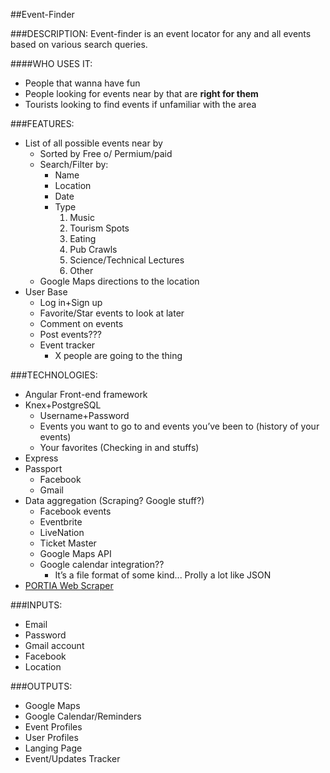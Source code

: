 ##Event-Finder

###DESCRIPTION:
Event-finder is an event locator for any and all events based on various search queries. 

####WHO USES IT:
+ People that wanna have fun
+ People looking for events near by that are __right for them__
+ Tourists looking to find events if unfamiliar with the area

###FEATURES: 
+ List of all possible events near by
	+ Sorted by Free o/ Permium/paid
	+ Search/Filter by:
		+ Name
		+ Location
		+ Date
		+ Type 
			1. Music
			3. Tourism Spots
			4. Eating
			5. Pub Crawls
			6. Science/Technical Lectures
			7. Other
	+ Google Maps directions to the location
+ User Base
	+ Log in+Sign up
	+ Favorite/Star events to look at later
	+ Comment on events
	+ Post events???
	+ Event tracker
		+ X people are going to the thing


###TECHNOLOGIES:
+ Angular Front-end framework
+ Knex+PostgreSQL
	+ Username+Password
	+ Events you want to go to and events you’ve been to (history of your events)
	+ Your favorites (Checking in and stuffs)
+ Express
+ Passport
	+ Facebook
	+ Gmail
+ Data aggregation (Scraping? Google stuff?)
	+ Facebook events
	+ Eventbrite
	+ LiveNation
	+ Ticket Master
	+ Google Maps API 
	+ Google calendar integration??
		+ It’s a file format of some kind... Prolly a lot like JSON
 + [PORTIA Web Scraper](http://scrapinghub.com/portia/)

###INPUTS:
+ Email
+ Password
+ Gmail account
+ Facebook
+ Location

###OUTPUTS:
+ Google Maps
+ Google Calendar/Reminders
+ Event Profiles
+ User Profiles
+ Langing Page
+ Event/Updates Tracker
